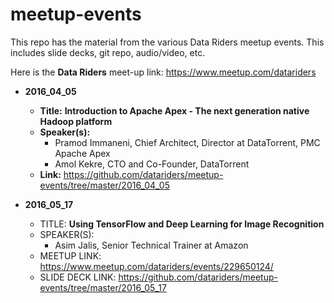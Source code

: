 # meetup-events

This repo has the material from the various Data Riders meetup events.  This includes slide decks, git repo, audio/video, etc.

Here is the **Data Riders** meet-up link:
https://www.meetup.com/datariders


 

- **2016_04_05**  
  - **Title:**  **Introduction to Apache Apex - The next generation native Hadoop platform**
  - **Speaker(s):**
    - Pramod Immaneni, Chief Architect, Director at DataTorrent, PMC Apache Apex
    - Amol Kekre, CTO and Co-Founder, DataTorrent
  - **Link:**  https://github.com/datariders/meetup-events/tree/master/2016_04_05


- **2016_05_17**  
  - TITLE:  **Using TensorFlow and Deep Learning for Image Recognition**
  - SPEAKER(S):
    - Asim Jalis, Senior Technical Trainer at Amazon
  - MEETUP LINK:  https://www.meetup.com/datariders/events/229650124/
  - SLIDE DECK LINK:  https://github.com/datariders/meetup-events/tree/master/2016_05_17
